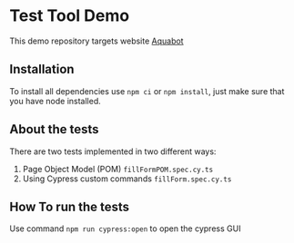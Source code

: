 # Test Tool Demo

This demo repository targets website [Aquabot](https://aquabottesting.com/)

## Installation

To install all dependencies use `npm ci` or `npm install`, just make sure that you have node installed.

## About the tests

There are two tests implemented in two different ways:
1. Page Object Model (POM) `fillFormPOM.spec.cy.ts`
2. Using Cypress custom commands `fillForm.spec.cy.ts`

## How To run the tests

Use command `npm run cypress:open` to open the cypress GUI